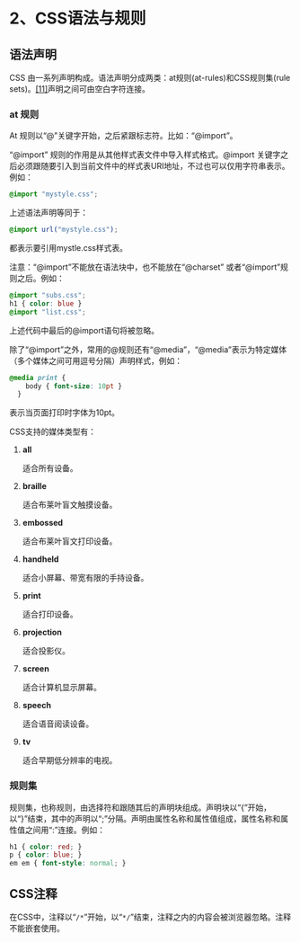 # 2、CSS语法与规则

## 语法声明 <a id="&#x8BED;&#x6CD5;&#x58F0;&#x660E;"></a>

CSS 由一系列声明构成。语法声明分成两类：at规则\(at-rules\)和CSS规则集\(rule sets\)。[\[11\]](https://yangjh.gitee.io/front-end/References.html#cite-11)声明之间可由空白字符连接。

### at 规则 <a id="at-&#x89C4;&#x5219;"></a>

At 规则以“@”关键字开始，之后紧跟标志符。比如：“@import”。

“@import” 规则的作用是从其他样式表文件中导入样式格式。@import 关键字之后必须跟随要引入到当前文件中的样式表URI地址，不过也可以仅用字符串表示。例如：

```css
@import "mystyle.css";
```

上述语法声明等同于：

```css
@import url("mystyle.css");
```

都表示要引用mystle.css样式表。

注意：“@import”不能放在语法块中，也不能放在“@charset” 或者“@import”规则之后。例如：

```css
@import "subs.css";
h1 { color: blue }
@import "list.css";
```

上述代码中最后的@import语句将被忽略。

除了“@import”之外，常用的@规则还有“@media”，“@media”表示为特定媒体（多个媒体之间可用逗号分隔）声明样式，例如：

```css
@media print {
    body { font-size: 10pt }
  }
```

表示当页面打印时字体为10pt。

CSS支持的媒体类型有：

1. **all**

   适合所有设备。

2. **braille**

   适合布莱叶盲文触摸设备。

3. **embossed**

   适合布莱叶盲文打印设备。

4. **handheld**

   适合小屏幕、带宽有限的手持设备。

5. **print**

   适合打印设备。

6. **projection**

   适合投影仪。

7. **screen**

   适合计算机显示屏幕。

8. **speech**

   适合语音阅读设备。

9. **tv**

   适合早期低分辨率的电视。

### 规则集 <a id="&#x89C4;&#x5219;&#x96C6;"></a>

规则集，也称规则，由选择符和跟随其后的声明块组成。声明块以“{”开始，以“}”结束，其中的声明以“;”分隔。声明由属性名称和属性值组成，属性名称和属性值之间用“:”连接。例如：

```css
h1 { color: red; }
p { color: blue; }
em em { font-style: normal; }
```

## CSS注释 <a id="css&#x6CE8;&#x91CA;"></a>

在CSS中，注释以“`/*`”开始，以“`*/`”结束，注释之内的内容会被浏览器忽略。注释不能嵌套使用。

